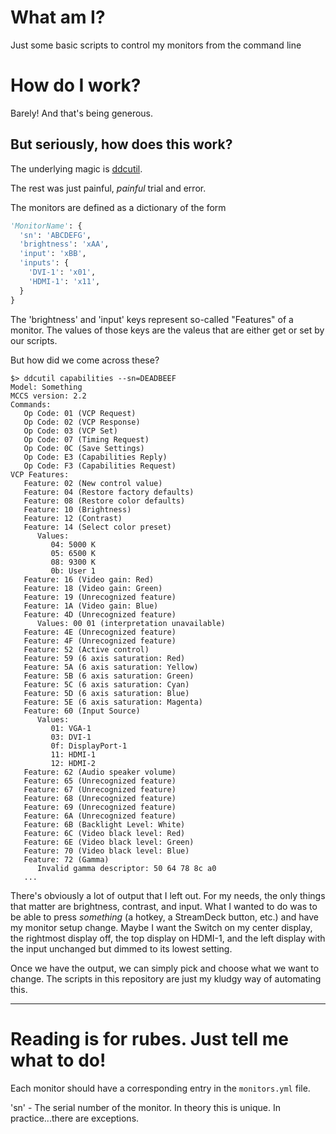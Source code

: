 # What am I?
Just some basic scripts to control my monitors from the command line

# How do I work?
Barely! And that's being generous. 

## But seriously, how does this work?

The underlying magic is [ddcutil](https://www.ddcutil.com/).

The rest was just painful, *painful* trial and error.

The monitors are defined as a dictionary of the form
```python
'MonitorName': {
  'sn': 'ABCDEFG',
  'brightness': 'xAA',
  'input': 'xBB',
  'inputs': {
    'DVI-1': 'x01',
    'HDMI-1': 'x11',
  }
}
```
The 'brightness' and 'input' keys represent so-called "Features" of a monitor. The values of those keys are the valeus that are either get or set by our scripts. 

But how did we come across these?

```shell
$> ddcutil capabilities --sn=DEADBEEF
Model: Something
MCCS version: 2.2
Commands:
   Op Code: 01 (VCP Request)
   Op Code: 02 (VCP Response)
   Op Code: 03 (VCP Set)
   Op Code: 07 (Timing Request)
   Op Code: 0C (Save Settings)
   Op Code: E3 (Capabilities Reply)
   Op Code: F3 (Capabilities Request)
VCP Features:
   Feature: 02 (New control value)
   Feature: 04 (Restore factory defaults)
   Feature: 08 (Restore color defaults)
   Feature: 10 (Brightness)
   Feature: 12 (Contrast)
   Feature: 14 (Select color preset)
      Values:
         04: 5000 K
         05: 6500 K
         08: 9300 K
         0b: User 1
   Feature: 16 (Video gain: Red)
   Feature: 18 (Video gain: Green)
   Feature: 19 (Unrecognized feature)
   Feature: 1A (Video gain: Blue)
   Feature: 4D (Unrecognized feature)
      Values: 00 01 (interpretation unavailable)
   Feature: 4E (Unrecognized feature)
   Feature: 4F (Unrecognized feature)
   Feature: 52 (Active control)
   Feature: 59 (6 axis saturation: Red)
   Feature: 5A (6 axis saturation: Yellow)
   Feature: 5B (6 axis saturation: Green)
   Feature: 5C (6 axis saturation: Cyan)
   Feature: 5D (6 axis saturation: Blue)
   Feature: 5E (6 axis saturation: Magenta)
   Feature: 60 (Input Source)
      Values:
         01: VGA-1
         03: DVI-1
         0f: DisplayPort-1
         11: HDMI-1
         12: HDMI-2
   Feature: 62 (Audio speaker volume)
   Feature: 65 (Unrecognized feature)
   Feature: 67 (Unrecognized feature)
   Feature: 68 (Unrecognized feature)
   Feature: 69 (Unrecognized feature)
   Feature: 6A (Unrecognized feature)
   Feature: 6B (Backlight Level: White)
   Feature: 6C (Video black level: Red)
   Feature: 6E (Video black level: Green)
   Feature: 70 (Video black level: Blue)
   Feature: 72 (Gamma)
      Invalid gamma descriptor: 50 64 78 8c a0
   ...
```

There's obviously a lot of output that I left out. For my needs, the only things that matter are brightness, contrast, and input. What I wanted to do was to be able to press *something* (a hotkey, a StreamDeck button, etc.) and have my monitor setup change. Maybe I want the Switch on my center display, the rightmost display off, the top display on HDMI-1, and the left display with the input unchanged but dimmed to its lowest setting. 

Once we have the output, we can simply pick and choose what we want to change. The scripts in this repository are just my kludgy way of automating this.

---

# Reading is for rubes. Just tell me what to do!

Each monitor should have a corresponding entry in the `monitors.yml` file. 

'sn' - The serial number of the monitor. In theory this is unique. In practice...there are exceptions.
